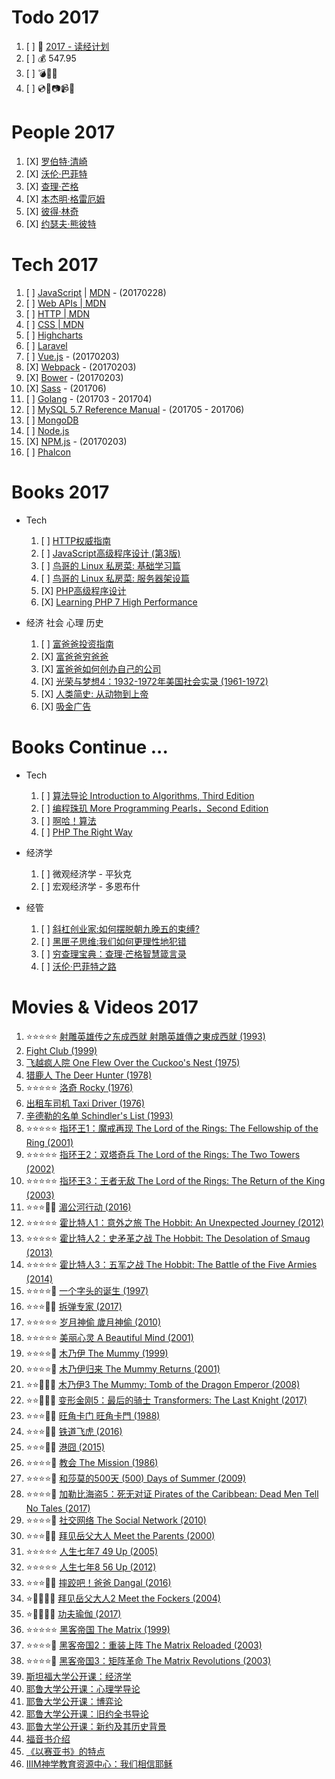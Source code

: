 # Todo 2017

1. [ ] :notebook: [2017 - 读经计划](./2017/bible.md)
1. [ ] :moneybag: 547.95
1. [ ] :bomb::helicopter::speedboat:
1. [ ] :cd::dvd::camera::video_camera::movie_camera:

# People 2017

1. [X] [罗伯特·清崎](https://baike.baidu.com/item/罗伯特·清崎)
1. [X] [沃伦·巴菲特](https://baike.baidu.com/item/沃伦·巴菲特)
1. [X] [查理·芒格](https://baike.baidu.com/item/查理·芒格)
1. [X] [本杰明·格雷厄姆](https://baike.baidu.com/item/本杰明·格雷厄姆)
1. [X] [彼得·林奇](https://baike.baidu.com/item/彼得·林奇)
1. [X] [约瑟夫·熊彼特](https://baike.baidu.com/item/约瑟夫·熊彼特)

# Tech 2017

1. [ ] [JavaScript](./2017/javascript.md) | [MDN](https://developer.mozilla.org/en-US/docs/Web/JavaScript) - (20170228)
1. [ ] [Web APIs | MDN](https://developer.mozilla.org/en-US/docs/Web/API)
1. [ ] [HTTP | MDN](https://developer.mozilla.org/en-US/docs/Web/HTTP)
1. [ ] [CSS | MDN](https://developer.mozilla.org/en-US/docs/Web/CSS)
1. [ ] [Highcharts](http://www.highcharts.com)
1. [ ] [Laravel](https://laravel.com/)
1. [ ] [Vue.js](http://vuejs.org/) - (20170203)
1. [X] [Webpack](http://webpack.github.io/) - (20170203)
1. [X] [Bower](https://bower.io/) - (20170203)
1. [X] [Sass](http://sass-lang.com/) - (201706)
1. [ ] [Golang](https://golang.org/) - (201703 - 201704)
1. [ ] [MySQL 5.7 Reference Manual](http://dev.mysql.com/doc/refman/5.7/en/) - (201705 - 201706)
1. [ ] [MongoDB](https://www.mongodb.com/)
1. [ ] [Node.js](https://nodejs.org/en/)
1. [X] [NPM.js](https://docs.npmjs.com/) - (20170203)
1. [ ] [Phalcon](https://phalconphp.com/en/)

# Books 2017

+ Tech
    1. [ ] [HTTP权威指南](https://book.douban.com/subject/10746113/)
    1. [ ] [JavaScript高级程序设计 (第3版)](https://book.douban.com/subject/10546125/)
    1. [ ] [鸟哥的 Linux 私房菜: 基础学习篇](http://linux.vbird.org/linux_basic/)
    1. [ ] [鸟哥的 Linux 私房菜: 服务器架设篇](http://linux.vbird.org/linux_server/)
    1. [X] [PHP高级程序设计](https://book.douban.com/subject/3765462/)
    1. [X] [Learning PHP 7 High Performance](https://book.douban.com/subject/26894188/)

+ 经济 社会 心理 历史
    1. [ ] [富爸爸投资指南](https://book.douban.com/subject/3624226/)
    1. [X] [富爸爸穷爸爸](https://book.douban.com/subject/25816940/)
    1. [X] [富爸爸如何创办自己的公司](https://book.douban.com/subject/25816940/)
    1. [X] [光荣与梦想4：1932-1972年美国社会实录 (1961-1972)](https://book.douban.com/subject/26314952/)
    1. [X] [人类简史: 从动物到上帝](https://book.douban.com/subject/25985021/)
    1. [X] [吸金广告](https://book.douban.com/subject/25958166/)

# Books Continue ...

+ Tech
    1. [ ] [算法导论 Introduction to Algorithms, Third Edition](https://book.douban.com/subject/20432061/)
    1. [ ] [编程珠玑 More Programming Pearls，Second Edition](https://book.douban.com/subject/26302533/)
    1. [ ] [啊哈！算法](https://book.douban.com/subject/25894685/)
    1. [ ] [PHP The Right Way](http://www.phptherightway.com/)

+ 经济学
    1. [ ] 微观经济学 - 平狄克
    1. [ ] 宏观经济学 - 多恩布什

+ 经管
    1. [ ] [斜杠创业家:如何摆脱朝九晚五的束缚?](https://book.douban.com/subject/27077781/)
    1. [ ] [黑匣子思维:我们如何更理性地犯错](https://book.douban.com/subject/27077719/)
    1. [ ] [穷查理宝典：查理·芒格智慧箴言录](https://book.douban.com/subject/26831789/)
    1. [ ] [沃伦·巴菲特之路](https://book.douban.com/subject/1088630/)

# Movies & Videos 2017

1. :star::star::star::star::star: [射雕英雄传之东成西就 射鵰英雄傳之東成西就 (1993)](https://movie.douban.com/subject/1316510/)
1. [Fight Club (1999)](http://www.imdb.com/title/tt0137523/)
1. [飞越疯人院 One Flew Over the Cuckoo's Nest (1975)](https://movie.douban.com/subject/1292224/)
1. [猎鹿人 The Deer Hunter (1978)](https://movie.douban.com/subject/1292403/)
1. :star::star::star::star::star: [洛奇 Rocky (1976)](https://movie.douban.com/subject/1295742/)
1. [出租车司机 Taxi Driver (1976)](https://movie.douban.com/subject/1292222/)
1. [辛德勒的名单 Schindler's List (1993)](https://movie.douban.com/subject/1295124/)
1. :star::star::star::star::star: [指环王1：魔戒再现 The Lord of the Rings: The Fellowship of the Ring (2001)](https://movie.douban.com/subject/1291571/)
1. :star::star::star::star::star: [指环王2：双塔奇兵 The Lord of the Rings: The Two Towers (2002)](https://movie.douban.com/subject/1291572/)
1. :star::star::star::star::star: [指环王3：王者无敌 The Lord of the Rings: The Return of the King (2003)](https://movie.douban.com/subject/1291552/)
1. :star::star::star::dizzy::dizzy: [湄公河行动 (2016)](https://movie.douban.com/subject/25815034/)
1. :star::star::star::star::star: [霍比特人1：意外之旅 The Hobbit: An Unexpected Journey (2012)](https://movie.douban.com/subject/1966182/)
1. :star::star::star::star::star: [霍比特人2：史矛革之战 The Hobbit: The Desolation of Smaug (2013)](https://movie.douban.com/subject/11606328/)
1. :star::star::star::star::star: [霍比特人3：五军之战 The Hobbit: The Battle of the Five Armies (2014)](https://movie.douban.com/subject/2973079/)
1. :star::star::star::star::dizzy: [一个字头的诞生 (1997)](https://movie.douban.com/subject/1307372/)
1. :star::star::star::dizzy::dizzy: [拆弹专家 (2017)](https://movie.douban.com/subject/26748673/)
1. :star::star::star::star::star: [岁月神偷 歲月神偷 (2010)](https://movie.douban.com/subject/3792799/)
1. :star::star::star::star::star: [美丽心灵 A Beautiful Mind (2001)](https://movie.douban.com/subject/1306029/)
1. :star::star::star::star::dizzy: [木乃伊 The Mummy (1999)](https://movie.douban.com/subject/1295229/)
1. :star::star::star::star::dizzy: [木乃伊归来 The Mummy Returns (2001)](https://movie.douban.com/subject/1298586/)
1. :star::star::dizzy::dizzy::dizzy: [木乃伊3 The Mummy: Tomb of the Dragon Emperor (2008)](https://movie.douban.com/subject/1997679/)
1. :star::star::dizzy::dizzy::dizzy: [变形金刚5：最后的骑士 Transformers: The Last Knight (2017)](https://movie.douban.com/subject/25824686/)
1. :star::star::star::dizzy::dizzy: [旺角卡门 旺角卡門 (1988)](https://movie.douban.com/subject/1304624/)
1. :star::star::star::dizzy::dizzy: [铁道飞虎 (2016)](https://movie.douban.com/subject/26389069/)
1. :star::star::star::dizzy::dizzy: [港囧 (2015)](https://movie.douban.com/subject/25710912/)
1. :star::star::star::star::dizzy: [教会 The Mission (1986)](https://movie.douban.com/subject/1294620/)
1. :star::star::star::star::dizzy: [和莎莫的500天 (500) Days of Summer (2009)](https://movie.douban.com/subject/3072086/)
1. :star::star::star::star::dizzy: [加勒比海盗5：死无对证 Pirates of the Caribbean: Dead Men Tell No Tales (2017)](https://movie.douban.com/subject/6311303/)
1. :star::star::star::star::dizzy: [社交网络 The Social Network (2010)](https://movie.douban.com/subject/3205624/)
1. :star::star::star::dizzy::dizzy: [拜见岳父大人 Meet the Parents (2000)](https://movie.douban.com/subject/1294829/)
1. :star::star::star::star::star: [人生七年7 49 Up (2005)](https://movie.douban.com/subject/1847588/)
1. :star::star::star::star::star: [人生七年8 56 Up (2012)](https://movie.douban.com/subject/10748226/)
1. :star::star::star::dizzy::dizzy: [摔跤吧！爸爸 Dangal (2016)](https://movie.douban.com/subject/26387939/)
1. :star::dizzy::dizzy::dizzy::dizzy: [拜见岳父大人2 Meet the Fockers (2004)](https://movie.douban.com/subject/1308987/)
1. :star::dizzy::dizzy::dizzy::dizzy: [功夫瑜伽 (2017)](https://movie.douban.com/subject/26182910/)
1. :star::star::star::star::star: [黑客帝国 The Matrix (1999)](https://movie.douban.com/subject/1291843/)
1. :star::star::star::star::dizzy: [黑客帝国2：重装上阵 The Matrix Reloaded (2003)](https://movie.douban.com/subject/1304141/)
1. :star::star::star::star::dizzy: [黑客帝国3：矩阵革命 The Matrix Revolutions (2003)](https://movie.douban.com/subject/1302467/)
1. [斯坦福大学公开课：经济学](http://open.163.com/special/sp/economics.html)
1. [耶鲁大学公开课：心理学导论](http://v.163.com/special/sp/introductiontopsychology.html)
1. [耶鲁大学公开课：博弈论](http://open.163.com/special/gametheory/)
1. [耶鲁大学公开课：旧约全书导论](http://open.163.com/special/sp/introductiontotheoldtestament.html)
1. [耶鲁大学公开课：新约及其历史背景](http://open.163.com/special/sp/introductiontonewtestamenthistoryandliterature.html)
1. [福音书介绍](http://open.163.com/special/opencourse/gospels.html)
1. [《以赛亚书》的特点](http://open.163.com/special/opencourse/thebookofisaiah.html)
1. [IIIM神学教育资源中心：我们相信耶稣](http://open.163.com/special/opencourse/believejesus.html)
